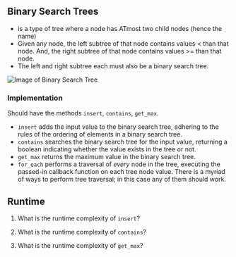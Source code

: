 ## Binary Search Trees

- is a type of tree where a node has ATmost two child nodes (hence the name)
- Given any node, the left subtree of that node contains values < than that node. And, the right subtree of that node contains values >= than that node.
- The left and right subtree each must also be a binary search tree.

![Image of Binary Search Tree](https://upload.wikimedia.org/wikipedia/commons/thumb/d/da/Binary_search_tree.svg/300px-Binary_search_tree.svg.png)

### Implementation

Should have the methods `insert`, `contains`, `get_max`.
  * `insert` adds the input value to the binary search tree, adhering to the rules of the ordering of elements in a binary search tree.
  * `contains` searches the binary search tree for the input value, returning a boolean indicating whether the value exists in the tree or not.
  * `get_max` returns the maximum value in the binary search tree.
  * `for_each` performs a traversal of _every_ node in the tree, executing the passed-in callback function on each tree node value. There is a myriad of ways to perform tree traversal; in this case any of them should work. 

## Runtime

1. What is the runtime complexity of `insert`? 

2. What is the runtime complexity of `contains`?

3. What is the runtime complexity of `get_max`?